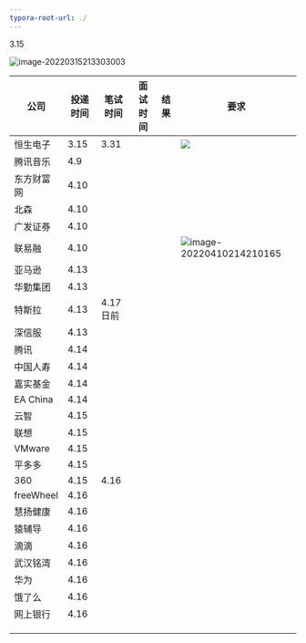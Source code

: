 ```yaml
---
typora-root-url: ./
---
```


3.15

![image-20220315213303003](/img/image-20220315213303003.png)

| 公司       | 投递时间 | 笔试时间 | 面试时间 | 结果 | 要求                                                         |
| ---------- | -------- | -------- | -------- | ---- | ------------------------------------------------------------ |
| 恒生电子   | 3.15     | 3.31     |          |      | ![](F:\学习\java面试\简历投递\img\image-20220315213303003.png) |
| 腾讯音乐   | 4.9      |          |          |      |                                                              |
| 东方财富网 | 4.10     |          |          |      |                                                              |
| 北森       | 4.10     |          |          |      |                                                              |
| 广发证券   | 4.10     |          |          |      |                                                              |
| 联易融     | 4.10     |          |          |      | ![image-20220410214210165](F:\学习\java面试\简历投递\img\image-20220410214210165.png) |
| 亚马逊     | 4.13     |          |          |      |                                                              |
| 华勤集团   | 4.13     |          |          |      |                                                              |
| 特斯拉     | 4.13     | 4.17日前 |          |      |                                                              |
| 深信服     | 4.13     |          |          |      |                                                              |
| 腾讯       | 4.14     |          |          |      |                                                              |
| 中国人寿   | 4.14     |          |          |      |                                                              |
| 嘉实基金   | 4.14     |          |          |      |                                                              |
| EA China   | 4.14     |          |          |      |                                                              |
| 云智       | 4.15     |          |          |      |                                                              |
| 联想       | 4.15     |          |          |      |                                                              |
| VMware     | 4.15     |          |          |      |                                                              |
| 平多多     | 4.15     |          |          |      |                                                              |
| 360        | 4.15     | 4.16     |          |      |                                                              |
| freeWheel  | 4.16     |          |          |      |                                                              |
| 慧扬健康   | 4.16     |          |          |      |                                                              |
| 猿辅导     | 4.16     |          |          |      |                                                              |
| 滴滴       | 4.16     |          |          |      |                                                              |
| 武汉铭湾   | 4.16     |          |          |      |                                                              |
| 华为       | 4.16     |          |          |      |                                                              |
| 饿了么     | 4.16     |          |          |      |                                                              |
| 网上银行   | 4.16     |          |          |      |                                                              |
|            |          |          |          |      |                                                              |
|            |          |          |          |      |                                                              |
|            |          |          |          |      |                                                              |

